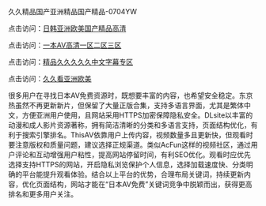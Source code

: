 久久精品国产亚洲精品国产精品-0704YW


点击访问：<a href="https://bered.pages.dev/">日韩亚洲欧美国产精品高清</a>

点击访问：<a href="https://rtj-3zo.pages.dev/">一本AV高清一区二区三区</a>

点击访问：<a href="https://vassv.pages.dev/">精品久久久久久中文字幕专区</a>

点击访问：<a href="https://gsd-agv.pages.dev/">久久看亚洲欧美</a>

很多用户在寻找日本AV免费资源时，既想要丰富的内容，也希望安全稳定。东京热虽然不再更新新片，但保留了大量正版合集，支持多语言界面，尤其是繁体中文，方便亚洲用户使用，且网站采用HTTPS加密保障隐私安全。DLsite以丰富的动漫和成人影片资源著称，拥有简洁清晰的分类和多语言支持，页面结构优化，有利于搜索引擎排名。ThisAV依靠用户上传内容，视频数量多且更新快，但观看时要注意版权和质量问题，建议选择正规渠道。类似AcFun这样的视频社区，通过用户评论和互动增强用户粘性，提高网站停留时间，有利SEO优化。观看时应优先选择支持HTTPS的网站，开启隐私浏览保护个人信息，选择加载速度快、分类明确的平台能提升观看体验。结合以上平台的优势，合理布局关键词，持续更新内容，优化页面结构，网站才能在“日本AV免费”关键词竞争中脱颖而出，获得更高排名和更多用户关注。

<span style="display:none;">[Canonical link]( https://github.com/bkpp20250704/bkpp13 ）</span>
